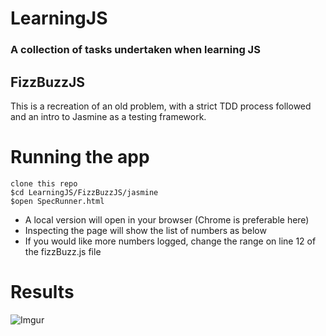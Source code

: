 # LearningJS

### A collection of tasks undertaken when learning JS

FizzBuzzJS
-------

This is a recreation of an old problem, with a strict TDD process followed and an intro to Jasmine as a testing framework.

Running the app
============

```
clone this repo
$cd LearningJS/FizzBuzzJS/jasmine
$open SpecRunner.html
```
* A local version will open in your browser (Chrome is preferable here)
* Inspecting the page will show the list of numbers as below
* If you would like more numbers logged, change the range on line 12 of the fizzBuzz.js file

Results
===
![Imgur](https://i.imgur.com/D3s1DJe.png)
